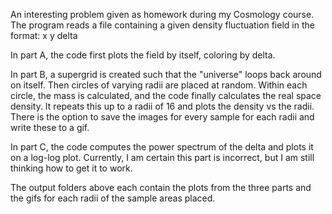 An interesting problem given as homework during my Cosmology course. The program reads a file containing a given density fluctuation field in the format: x y delta

In part A, the code first plots the field by itself, coloring by delta. 

In part B, a supergrid is created such that the "universe" loops back around on itself. Then circles of varying radii are placed at random. Within each circle, the mass is calculated, and the code finally calculates the real space density. It repeats this up to a radii of 16 and plots the density vs the radii. There is the option to save the images for every sample for each radii and write these to a gif.

In part C, the code computes the power spectrum of the delta and plots it on a log-log plot. Currently, I am certain this part is incorrect, but I am still thinking how to get it to work.

The output folders above each contain the plots from the three parts and the gifs for each radii of the sample areas placed.
